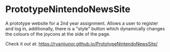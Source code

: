 # PrototypeNintendoNewsSite
A prototype website for a 2nd year assignment. Allows a user to register and log in, additionally, there is a "style" button which dynamically changes the colours of the joycons at the side of the page.

Check it out at: https://ryanjjunor.github.io/PrototypeNintendoNewsSite/
